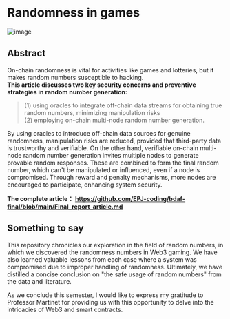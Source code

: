 # Randomness in games
![image](https://github.com/EPJ-coding/bdaf-final/assets/124324882/3735d87c-d895-449b-a21e-f48451f50ae6)

## Abstract 
On-chain randomness is vital for activities like games and lotteries, but it makes random numbers susceptible to hacking.   
**This article discusses two key security concerns and preventive strategies in random number generation:**  
> (1) using oracles to integrate off-chain data streams for obtaining true random numbers, minimizing manipulation risks  
> (2) employing on-chain multi-node random number generation.   
 
By using oracles to introduce off-chain data sources for genuine randomness, manipulation risks are reduced, provided that third-party data is trustworthy and verifiable. On the other hand, verifiable on-chain multi-node random number generation invites multiple nodes to generate provable random responses. These are combined to form the final random number, which can't be manipulated or influenced, even if a node is compromised. Through reward and penalty mechanisms, more nodes are encouraged to participate, enhancing system security. 

**The complete article： https://github.com/EPJ-coding/bdaf-final/blob/main/Final_report_article.md**

## Something to say
This repository chronicles our exploration in the field of random numbers, in which we discovered the randomness numbers in Web3 gaming. We have also learned valuable lessons from each case where a system was compromised due to improper handling of randomness. Ultimately, we have distilled a concise conclusion on "the safe usage of random numbers" from the data and literature.

As we conclude this semester, I would like to express my gratitude to Professor Martinet for providing us with this opportunity to delve into the intricacies of Web3 and smart contracts.
